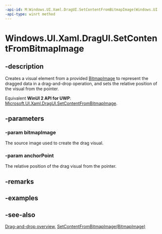 ```yaml
---
-api-id: M:Windows.UI.Xaml.DragUI.SetContentFromBitmapImage(Windows.UI.Xaml.Media.Imaging.BitmapImage,Windows.Foundation.Point)
-api-type: winrt method
---
```


<!-- Method syntax
public void SetContentFromBitmapImage(Windows.UI.Xaml.Media.Imaging.BitmapImage bitmapImage, Windows.Foundation.Point anchorPoint)
-->

# Windows.UI.Xaml.DragUI.SetContentFromBitmapImage

## -description
Creates a visual element from a provided [BitmapImage](../windows.ui.xaml.media.imaging/bitmapimage.md) to represent the dragged data in a drag-and-drop operation, and sets the relative position of the visual from the pointer.

Equivalent **WinUI 2 API for UWP**: [Microsoft.UI.Xaml.DragUI.SetContentFromBitmapImage](/windows/winui/api/microsoft.ui.xaml.dragui.setcontentfrombitmapimage).

## -parameters
### -param bitmapImage
The source image used to create the drag visual.

### -param anchorPoint
The relative position of the drag visual from the pointer.

## -remarks

## -examples

## -see-also

[Drag-and-drop overview](/windows/uwp/design/input/drag-and-drop), [SetContentFromBitmapImage(BitmapImage)](dragui_setcontentfrombitmapimage_368599516.md)

